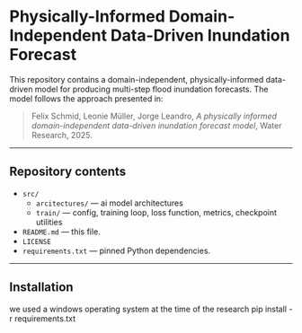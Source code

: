 # Physically-Informed Domain-Independent Data-Driven Inundation Forecast

This repository contains a domain-independent, physically-informed data-driven model for producing multi-step flood inundation forecasts. The model follows the approach presented in:

> Felix Schmid, Leonie Müller, Jorge Leandro, *A physically informed domain-independent data-driven inundation forecast model*, Water Research, 2025.
---

## Repository contents

- `src/`
  - `arcitectures/` — ai model architectures
  - `train/` — config, training loop, loss function, metrics, checkpoint utilities
- `README.md` — this file.
- `LICENSE`
- `requirements.txt` — pinned Python dependencies.

---

## Installation
we used a windows operating system at the time of the research
pip install -r requirements.txt
